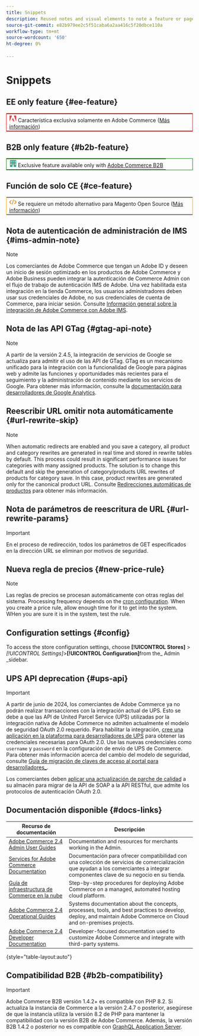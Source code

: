 ```yaml
---
title: Snippets
description: Reused notes and visual elements to note a feature or page applying to a specific edition
source-git-commit: e82b979ee2c5f51caba6a2aa416c5f20dbce110a
workflow-type: tm+mt
source-wordcount: '650'
ht-degree: 0%

---
```


# Snippets

## EE only feature {#ee-feature}

<table style="border:1px solid red">
<tr><td><img alt="Función Adobe Commerce" src="../assets/adobe-logo.svg" width="20" height="20" /> Característica exclusiva solamente en Adobe Commerce (<a href="https://experienceleague.adobe.com/docs/commerce-admin/user-guides/home.html?lang=es#product-editions">Más información</a>)</td></tr>
</table>

## B2B only feature {#b2b-feature}

<table style="border:1px solid green">
<tr><td><img alt="Adobe Commerce B2B feature" src="../assets/b2b.svg" width="20" height="20" /> Exclusive feature available only with <a href="https://experienceleague.adobe.com/docs/commerce-admin/b2b/introduction.html?lang=es">Adobe Commerce B2B</a></td></tr>
</table>

## Función de solo CE {#ce-feature}

<table style="border:1px solid orange">
<tr><td><img alt="Función Magento Open Source" src="../assets/open-source.svg" width="20" height="20" /> Se requiere un método alternativo para Magento Open Source (<a href="https://experienceleague.adobe.com/docs/commerce-admin/user-guides/home.html?lang=es#product-editions">Más información</a>)</td></tr>
</table>

## Nota de autenticación de administración de IMS {#ims-admin-note}

>[!NOTE]
>
>Los comerciantes de Adobe Commerce que tengan un Adobe ID y deseen un inicio de sesión optimizado en los productos de Adobe Commerce y Adobe Business pueden integrar la autenticación de Commerce Admin con el flujo de trabajo de autenticación IMS de Adobe. Una vez habilitada esta integración en la tienda Commerce, los usuarios administradores deben usar sus credenciales de Adobe, no sus credenciales de cuenta de Commerce, para iniciar sesión. Consulte [Información general sobre la integración de Adobe Commerce con Adobe IMS](/help/getting-started/adobe-ims-integration-overview.md).

## Nota de las API GTag {#gtag-api-note}

>[!NOTE]
>
>A partir de la versión 2.4.5, la integración de servicios de Google se actualiza para admitir el uso de las API de GTag. GTag es un mecanismo unificado para la integración con la funcionalidad de Google para páginas web y admite las funciones y oportunidades más recientes para el seguimiento y la administración de contenido mediante los servicios de Google. Para obtener más información, consulte la [documentación para desarrolladores de Google Analytics](https://developers.google.com/analytics/devguides/collection/gtagjs).

## Reescribir URL omitir nota automáticamente {#url-rewrite-skip}

>[!NOTE]
>
>When automatic redirects are enabled and you save a category, all product and category rewrites are generated in real time and stored in rewrite tables by default. This process could result in significant performance issues for categories with many assigned products. The solution is to change this default and skip the generation of category/products URL rewrites of products for category save. In this case, product rewrites are generated only for the canonical product URL. Consulte [Redirecciones automáticas de productos](/help/merchandising-promotions/url-redirect-product-automatic.md) para obtener más información.

## Nota de parámetros de reescritura de URL {#url-rewrite-params}

>[!IMPORTANT]
>
>En el proceso de redirección, todos los parámetros de GET especificados en la dirección URL se eliminan por motivos de seguridad.

## Nueva regla de precios {#new-price-rule}

>[!NOTE]
>
>Las reglas de precios se procesan automáticamente con otras reglas del sistema. Processing frequency depends on the [cron configuration](https://experienceleague.adobe.com/docs/commerce-operations/configuration-guide/cli/configure-cron-jobs.html?lang=es). When you create a price rule, allow enough time for it to get into the system. WHen you are sure it is in the system, test the rule.

## Configuration settings {#config}

To access the store configuration settings, choose **[!UICONTROL Stores]** > _[!UICONTROL Settings]_>**[!UICONTROL Configuration]**&#x200B;from the_ Admin _sidebar.

## UPS API deprecation {#ups-api}

>[!IMPORTANT]
>
>A partir de junio de 2024, los comerciantes de Adobe Commerce ya no podrán realizar transacciones con la integración actual de UPS. Esto se debe a que las API de United Parcel Service (UPS) utilizadas por la integración nativa de Adobe Commerce no admiten actualmente el modelo de seguridad OAuth 2.0 requerido. Para habilitar la integración, [cree una aplicación en la plataforma para desarrolladores de UPS](https://developer.ups.com/get-started) para obtener las credenciales necesarias para OAuth 2.0. Use las nuevas credenciales como `username` y `password` en la configuración de envío de UPS de Commerce. Para obtener más información acerca del cambio del modelo de seguridad, consulte [Guía de migración de claves de acceso al portal para desarrolladores_](https://developer.ups.com/oauth-developer-guide). <br/>
>
>Los comerciantes deben [aplicar una actualización de parche de calidad](https://experienceleague.adobe.com/docs/commerce-knowledge-base/kb/troubleshooting/known-issues-patches-attached/ups-shipping-method-integration-migration-from-soap-to-restful-api.html?lang=es) a su almacén para migrar de la API de SOAP a la API RESTful, que admite los protocolos de autenticación OAuth 2.0.


## Documentación disponible {#docs-links}

| Recurso de documentación | Descripción |
|----------------------- | ----------- |
| [Adobe Commerce 2.4 Admin User Guides](../landing/home.md) | Documentation and resources for merchants working in the Admin. |
| [Services for Adobe Commerce Documentation](https://experienceleague.adobe.com/docs/commerce/user-guides/home.html?lang=es) | Documentación para ofrecer compatibilidad con una colección de servicios de comercialización que ayudan a los comerciantes a integrar componentes clave de su negocio en su tienda. |
| [Guía de infraestructura de Commerce en la nube](https://experienceleague.adobe.com/docs/commerce-cloud-service/user-guide/overview.html?lang=es) | Step-by-step procedures for deploying Adobe Commerce on a managed, automated hosting cloud platform. |
| [Adobe Commerce 2.4 Operational Guides](https://experienceleague.adobe.com/docs/commerce-operations/operational-guides/home.html?lang=es) | Systems documentation about the concepts, processes, tools, and best practices to develop, deploy, and maintain Adobe Commerce on Cloud and on-premises projects. |
| [Adobe Commerce 2.4 Developer Documentation](https://developer.adobe.com/commerce/docs) | Developer-focused documentation used to customize Adobe Commerce and integrate with third-party systems. |

{style="table-layout:auto"}

## Compatibilidad B2B {#b2b-compatibility}

>[!IMPORTANT]
>
>Adobe Commerce B2B versión 1.4.2+ es compatible con PHP 8.2. Si actualiza la instancia de Commerce a la versión 2.4.7 o posterior, asegúrese de que la instancia utiliza la versión 8.2 de PHP para mantener la compatibilidad con la versión B2B de Adobe Commerce. Además, la versión B2B 1.4.2 o posterior no es compatible con [GraphQL Application Server](https://experienceleague.adobe.com/es/docs/commerce-operations/performance-best-practices/concepts/application-server).

